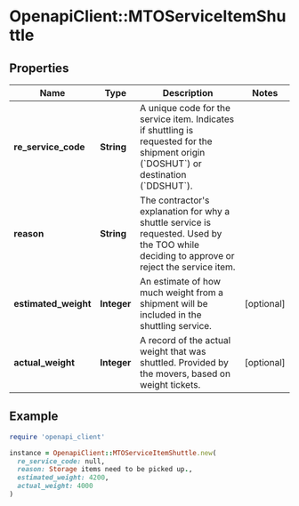 # OpenapiClient::MTOServiceItemShuttle

## Properties

| Name | Type | Description | Notes |
| ---- | ---- | ----------- | ----- |
| **re_service_code** | **String** | A unique code for the service item. Indicates if shuttling is requested for the shipment origin (&#x60;DOSHUT&#x60;) or destination (&#x60;DDSHUT&#x60;).  |  |
| **reason** | **String** | The contractor&#39;s explanation for why a shuttle service is requested. Used by the TOO while deciding to approve or reject the service item.  |  |
| **estimated_weight** | **Integer** | An estimate of how much weight from a shipment will be included in the shuttling service. | [optional] |
| **actual_weight** | **Integer** | A record of the actual weight that was shuttled. Provided by the movers, based on weight tickets. | [optional] |

## Example

```ruby
require 'openapi_client'

instance = OpenapiClient::MTOServiceItemShuttle.new(
  re_service_code: null,
  reason: Storage items need to be picked up.,
  estimated_weight: 4200,
  actual_weight: 4000
)
```

